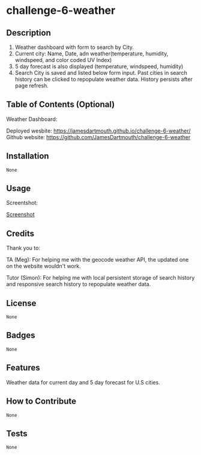 # challenge-6-weather

## Description

1) Weather dashboard with form to search by City.
2) Current city: Name, Date, adn weather(temperature, humidity, windspeed, and color coded UV Index)
3) 5 day forecast is also displayed (temperature, windspeed, humidity)
4) Search City is saved and listed below form input. Past cities in search history can be clicked to repopulate weather data. History persists after page refresh.

## Table of Contents (Optional)

Weather Dashboard:

Deployed wesbite: https://jamesdartmouth.github.io/challenge-6-weather/
Github website: https://github.com/JamesDartmouth/challenge-6-weather

## Installation
    None
## Usage

Screentshot:

[Screenshot](./assets/weatherdashscreenshot.png)

## Credits

Thank you to:

TA (Meg): For helping me with the geocode weather API, the updated one on the website wouldn't work.

Tutor (Simon): For helping me with local persistent storage of search history and responsive search history to repopulate weather data.

## License
    None
## Badges
    None
## Features

Weather data for current day and 5 day forecast for U.S cities.

## How to Contribute
    None
## Tests
    None



